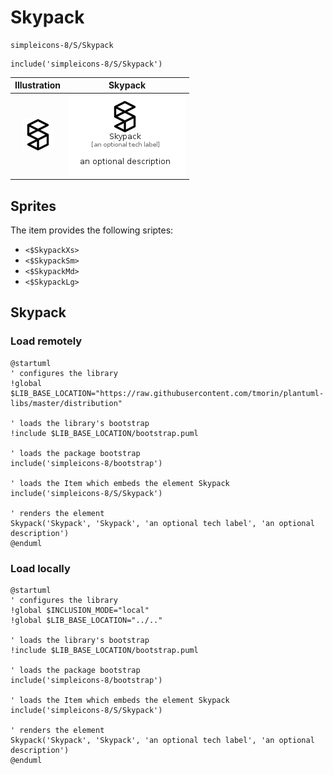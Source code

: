 # Skypack


```text
simpleicons-8/S/Skypack
```

```text
include('simpleicons-8/S/Skypack')
```



| Illustration | Skypack |
| :---: | :---: |
| ![illustration for Illustration](../../simpleicons-8/S/Skypack.png) | ![illustration for Skypack](../../simpleicons-8/S/Skypack.Local.png) |



## Sprites
The item provides the following sriptes:

- `<$SkypackXs>`
- `<$SkypackSm>`
- `<$SkypackMd>`
- `<$SkypackLg>`





## Skypack

### Load remotely
```plantuml
@startuml
' configures the library
!global $LIB_BASE_LOCATION="https://raw.githubusercontent.com/tmorin/plantuml-libs/master/distribution"

' loads the library's bootstrap
!include $LIB_BASE_LOCATION/bootstrap.puml

' loads the package bootstrap
include('simpleicons-8/bootstrap')

' loads the Item which embeds the element Skypack
include('simpleicons-8/S/Skypack')

' renders the element
Skypack('Skypack', 'Skypack', 'an optional tech label', 'an optional description')
@enduml
```

### Load locally
```plantuml
@startuml
' configures the library
!global $INCLUSION_MODE="local"
!global $LIB_BASE_LOCATION="../.."

' loads the library's bootstrap
!include $LIB_BASE_LOCATION/bootstrap.puml

' loads the package bootstrap
include('simpleicons-8/bootstrap')

' loads the Item which embeds the element Skypack
include('simpleicons-8/S/Skypack')

' renders the element
Skypack('Skypack', 'Skypack', 'an optional tech label', 'an optional description')
@enduml
```

